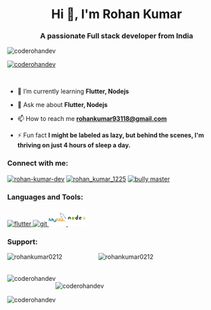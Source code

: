 <h1 align="center">Hi 👋, I'm Rohan Kumar</h1>
<h3 align="center">A passionate Full stack developer from India</h3>

<p align="left"> <img src="https://komarev.com/ghpvc/?username=coderohandev&label=Profile%20views&color=0e75b6&style=flat" alt="coderohandev" /> </p>

<p align="left"> <a href="https://github.com/ryo-ma/github-profile-trophy"><img src="https://github-profile-trophy.vercel.app/?username=coderohandev" alt="coderohandev" /></a> </p>

<p align="left"> <a href="https://twitter.com/" target="blank"><img src="https://img.shields.io/twitter/follow/?logo=twitter&style=for-the-badge" alt="" /></a> </p>

- 🌱 I’m currently learning **Flutter, Nodejs**

- 💬 Ask me about **Flutter, Nodejs**

- 📫 How to reach me **rohankumar93118@gmail.com**

- ⚡ Fun fact **I might be labeled as lazy, but behind the scenes, I'm thriving on just 4 hours of sleep a day.**

<h3 align="left">Connect with me:</h3>
<p align="left">
<a href="https://linkedin.com/in/rohan-kumar-dev" target="blank"><img align="center" src="https://raw.githubusercontent.com/rahuldkjain/github-profile-readme-generator/master/src/images/icons/Social/linked-in-alt.svg" alt="rohan-kumar-dev" height="30" width="40" /></a>
<a href="https://instagram.com/rohan_kumar_1225" target="blank"><img align="center" src="https://raw.githubusercontent.com/rahuldkjain/github-profile-readme-generator/master/src/images/icons/Social/instagram.svg" alt="rohan_kumar_1225" height="30" width="40" /></a>
<a href="https://www.youtube.com/c/bullymaster" target="blank"><img align="center" src="https://raw.githubusercontent.com/rahuldkjain/github-profile-readme-generator/master/src/images/icons/Social/youtube.svg" alt="bully master" height="30" width="40" /></a>
</p>

<h3 align="left">Languages and Tools:</h3>
<p align="left"> <a href="https://flutter.dev" target="_blank" rel="noreferrer"> <img src="https://www.vectorlogo.zone/logos/flutterio/flutterio-icon.svg" alt="flutter" width="40" height="40"/> </a> <a href="https://git-scm.com/" target="_blank" rel="noreferrer"> <img src="https://www.vectorlogo.zone/logos/git-scm/git-scm-icon.svg" alt="git" width="40" height="40"/> </a> <a href="https://www.mysql.com/" target="_blank" rel="noreferrer"> <img src="https://raw.githubusercontent.com/devicons/devicon/master/icons/mysql/mysql-original-wordmark.svg" alt="mysql" width="40" height="40"/> </a> <a href="https://nodejs.org" target="_blank" rel="noreferrer"> <img src="https://raw.githubusercontent.com/devicons/devicon/master/icons/nodejs/nodejs-original-wordmark.svg" alt="nodejs" width="40" height="40"/> </a> </p>

<h3 align="left">Support:</h3>
<p><a href="https://www.buymeacoffee.com/rohankumar0212"> <img align="left" src="https://cdn.buymeacoffee.com/buttons/v2/default-yellow.png" height="50" width="210" alt="rohankumar0212" /></a><a href="https://ko-fi.com/rohankumar0212"> <img align="left" src="https://cdn.ko-fi.com/cdn/kofi3.png?v=3" height="50" width="210" alt="rohankumar0212" /></a></p><br><br>

<p><img align="left" src="https://github-readme-stats.vercel.app/api/top-langs?username=coderohandev&show_icons=true&locale=en&layout=compact" alt="coderohandev" /></p>

<p>&nbsp;<img align="center" src="https://github-readme-stats.vercel.app/api?username=coderohandev&show_icons=true&locale=en" alt="coderohandev" /></p>

<p><img align="center" src="https://github-readme-streak-stats.herokuapp.com/?user=coderohandev&" alt="coderohandev" /></p>

